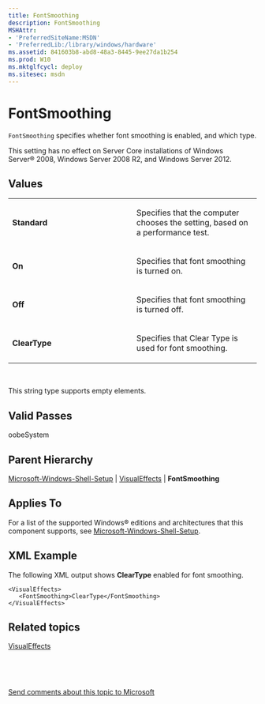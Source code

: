 ```yaml
---
title: FontSmoothing
description: FontSmoothing
MSHAttr:
- 'PreferredSiteName:MSDN'
- 'PreferredLib:/library/windows/hardware'
ms.assetid: 841603b8-abd8-48a3-8445-9ee27da1b254
ms.prod: W10
ms.mktglfcycl: deploy
ms.sitesec: msdn
---
```


# FontSmoothing


`FontSmoothing` specifies whether font smoothing is enabled, and which type.

This setting has no effect on Server Core installations of Windows Server® 2008, Windows Server 2008 R2, and Windows Server 2012.

## Values


<table>
<colgroup>
<col width="50%" />
<col width="50%" />
</colgroup>
<tbody>
<tr class="odd">
<td><p><strong>Standard</strong></p></td>
<td><p>Specifies that the computer chooses the setting, based on a performance test.</p></td>
</tr>
<tr class="even">
<td><p><strong>On</strong></p></td>
<td><p>Specifies that font smoothing is turned on.</p></td>
</tr>
<tr class="odd">
<td><p><strong>Off</strong></p></td>
<td><p>Specifies that font smoothing is turned off.</p></td>
</tr>
<tr class="even">
<td><p><strong>ClearType</strong></p></td>
<td><p>Specifies that Clear Type is used for font smoothing.</p></td>
</tr>
</tbody>
</table>

 

This string type supports empty elements.

## Valid Passes


oobeSystem

## Parent Hierarchy


[Microsoft-Windows-Shell-Setup](microsoft-windows-shell-setup-win7-microsoft-windows-shell-setup.md) | [VisualEffects](visualeffects-win7-microsoft-windows-shell-setupvisualeffects.md) | **FontSmoothing**

## Applies To


For a list of the supported Windows® editions and architectures that this component supports, see [Microsoft-Windows-Shell-Setup](microsoft-windows-shell-setup-win7-microsoft-windows-shell-setup.md).

## XML Example


The following XML output shows **ClearType** enabled for font smoothing.

``` syntax
<VisualEffects>
   <FontSmoothing>ClearType</FontSmoothing>
</VisualEffects>
```

## Related topics


[VisualEffects](visualeffects-win7-microsoft-windows-shell-setupvisualeffects.md)

 

 

[Send comments about this topic to Microsoft](mailto:wsddocfb@microsoft.com?subject=Documentation%20feedback%20%5Bp_unattend\p_unattend%5D:%20FontSmoothing%20%20RELEASE:%20%2810/3/2016%29&body=%0A%0APRIVACY%20STATEMENT%0A%0AWe%20use%20your%20feedback%20to%20improve%20the%20documentation.%20We%20don't%20use%20your%20email%20address%20for%20any%20other%20purpose,%20and%20we'll%20remove%20your%20email%20address%20from%20our%20system%20after%20the%20issue%20that%20you're%20reporting%20is%20fixed.%20While%20we're%20working%20to%20fix%20this%20issue,%20we%20might%20send%20you%20an%20email%20message%20to%20ask%20for%20more%20info.%20Later,%20we%20might%20also%20send%20you%20an%20email%20message%20to%20let%20you%20know%20that%20we've%20addressed%20your%20feedback.%0A%0AFor%20more%20info%20about%20Microsoft's%20privacy%20policy,%20see%20http://privacy.microsoft.com/default.aspx. "Send comments about this topic to Microsoft")





